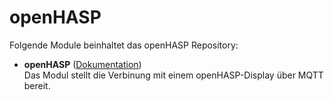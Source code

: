 # openHASP

Folgende Module beinhaltet das openHASP Repository:

- __openHASP__ ([Dokumentation](openHASP))  
Das Modul stellt die Verbinung mit einem openHASP-Display über MQTT bereit. 